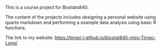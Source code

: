 This is a course project for Biostats840.

The content of the projects includes designing a personal website using quarto markdown and performing a example data analysis using basic R functions.

The link to my website:
https://tingxi-l.github.io/biostat840-intro-Tingxi-Long/
